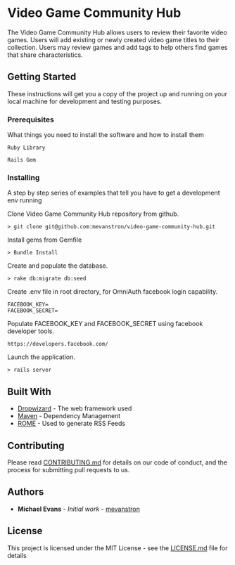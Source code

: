 # Video Game Community Hub

The Video Game Community Hub allows users to review their favorite video games.  Users will add existing or newly created video game titles to their collection.  Users may review games and add tags to help others find games that share characteristics.

## Getting Started

These instructions will get you a copy of the project up and running on your local machine for development and testing purposes.

### Prerequisites

What things you need to install the software and how to install them

```
Ruby Library
```

```
Rails Gem
```

### Installing

A step by step series of examples that tell you have to get a development env running

Clone Video Game Community Hub repository from github.

```
> git clone git@github.com:mevanstron/video-game-community-hub.git
```

Install gems from Gemfile

```
> Bundle Install
```

Create and populate the database.

```
> rake db:migrate db:seed
```

Create .env file in root directory, for OmniAuth facebook login capability.

```
FACEBOOK_KEY=
FACEBOOK_SECRET=
```

Populate FACEBOOK_KEY and FACEBOOK_SECRET using facebook developer tools.

```
https://developers.facebook.com/
```

Launch the application.
```
> rails server
```

## Built With

* [Dropwizard](http://www.dropwizard.io/1.0.2/docs/) - The web framework used
* [Maven](https://maven.apache.org/) - Dependency Management
* [ROME](https://rometools.github.io/rome/) - Used to generate RSS Feeds

## Contributing

Please read [CONTRIBUTING.md](CONTRIBUTING.md) for details on our code of conduct, and the process for submitting pull requests to us.

## Authors

* **Michael Evans** - *Initial work* - [mevanstron](https://github.com/mevanstron)

## License

This project is licensed under the MIT License - see the [LICENSE.md](LICENSE.md) file for details
